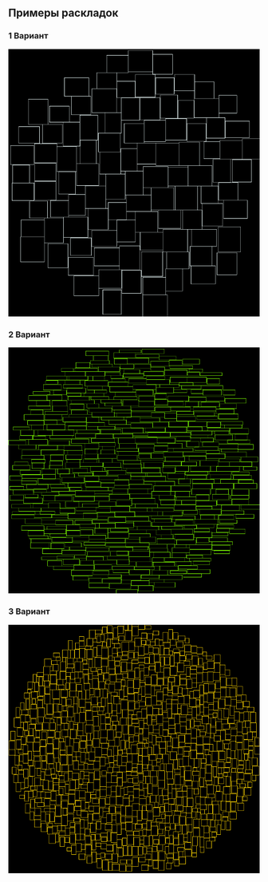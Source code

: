 ﻿## Примеры раскладок


### 1 Вариант
![1.bmp](Images/1.bmp)

### 2 Вариант
![2.bmp](Images/2.bmp)

### 3 Вариант
![3.bmp](Images/3.bmp)